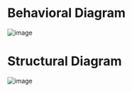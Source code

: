 # Behavioral Diagram
![image](https://user-images.githubusercontent.com/89127077/143058606-c50f75d9-2b93-40f8-b938-3414856f3499.png)
# Structural Diagram
![image](https://user-images.githubusercontent.com/89127077/143058699-0efdac0a-c061-4fc7-8ecc-e5c86c15dd79.png)
